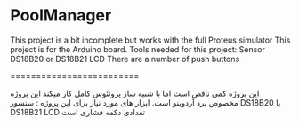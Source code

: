 # PoolManager

This project is a bit incomplete but works with the full Proteus simulator
This project is for the Arduino board.
Tools needed for this project:
Sensor DS18B20 or DS18B21
LCD
There are a number of push buttons


=========================

این پروژه کمی ناقص است اما با شبیه ساز پروتئوس کامل کار میکند 
این پروژه مخصوص برد آردوینو است.
ابزار های مورد نیاز برای این پروژه :
سنسور DS18B20 یا DS18B21
LCD 
تعدادی دکمه فشاری است
